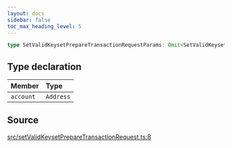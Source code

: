 ```yaml
---
layout: docs
sidebar: false
toc_max_heading_level: 5
---
```


```ts
type SetValidKeysetPrepareTransactionRequestParams: Omit<SetValidKeysetParams, "walletClient"> & object;
```

## Type declaration

| Member | Type |
| :------ | :------ |
| `account` | `Address` |

## Source

[src/setValidKeysetPrepareTransactionRequest.ts:8](https://github.com/OffchainLabs/arbitrum-orbit-sdk/blob/27c24d61cdc7e62a81af29bd04f39d5a3549ecb3/src/setValidKeysetPrepareTransactionRequest.ts#L8)
